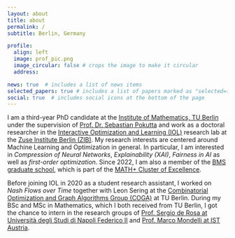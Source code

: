 ```yaml
---
layout: about
title: about
permalink: /
subtitle: Berlin, Germany

profile:
  align: left
  image: prof_pic.png
  image_circular: false # crops the image to make it circular
  address:

news: true  # includes a list of news items
selected_papers: true # includes a list of papers marked as "selected={true}"
social: true  # includes social icons at the bottom of the page
---
```

I am a third-year PhD candidate at the [Institute of Mathematics, TU Berlin](https://www.tu.berlin/en/math) under the supervision of [Prof. Dr. Sebastian Pokutta](http://www.pokutta.com/) and work as a doctoral researcher in the [Interactive Optimization and Learning (IOL)](https://iol.zib.de/) research lab at the [Zuse Institute Berlin (ZIB)](https://www.zib.de/). My research interests are centered around Machine Learning and Optimization in general. In particular, I am interested in *Compression of Neural Networks*, *Explainability (XAI)*, *Fairness in AI* as well as *first-order optimization*. Since 2022, I am also a member of the [BMS graduate school](https://www.math-berlin.de), which is part of the [MATH+ Cluster of Excellence](https://mathplus.de/).

Before joining IOL in 2020 as a student research assistant, I worked on *Nash Flows over Time* together with Leon Sering at the [Combinatorial Optimization and Graph Algorithms Group (COGA)](https://www3.math.tu-berlin.de/coga/) at TU Berlin. During my BSc and MSc in Mathematics, which I both received from TU Berlin, I got the chance to intern in the research groups of [Prof. Sergio de Rosa at Università degli Studi di Napoli Federico II](https://www.pastalab.unina.it/) and [Prof. Marco Mondelli at IST Austria](https://ist.ac.at/en/research/mondelli-group/).
